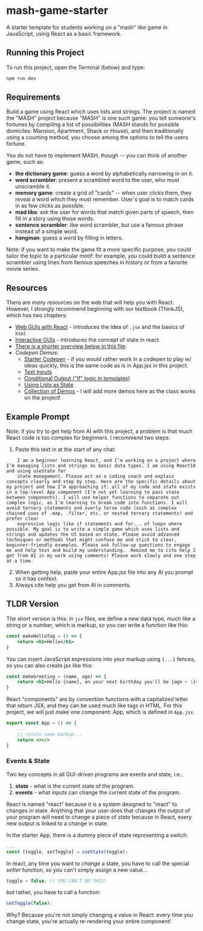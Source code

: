 # mash-game-starter

A starter template for students working on a "mash" like game in JavaScript, using React as a basic framework.

## Running this Project
To run this project, open the Terminal (below) and type:

```sh
npm run dev
```

## Requirements

Build a game using React which uses lists and strings. The project is named the "MASH" project because "MASH" is one such game: you tell someone's fortunes by compiling a list of possibilities (MASH stands for possible domiciles: Mansion, Apartment, Shack or House), and then traditionally using a counting method, you choose among the options to tell the users fortune.

You do not have to implement MASH, though -- you can think of another game, such as:

- **the dictionary game**: guess a word by alphabetically narrowing in on it.
- **word scrambler**: present a scrambled word to the user, who must unscramble it.
- **memory game**: create a grid of "cards" -- when user clicks them, they reveal a word
  which they must remember. User's goal is to match cards in as few clicks as possible.
- **mad libs**: ask the user for words that match given parts of speech, then fill in a story
  using those words.  
- **sentence scrambler**: like word scrambler, but use a famous phrase instead of a simple word.
- **hangman**: guess a word by filling in letters.

Note: if you want to make the game fit a more specific purpose, you could tailor the topic to a particular motif: for example, you could build a sentence scrambler using lines from famous speeches in history or from a favorite movie series.

## Resources

There are *many* resources on the web that will help you with React. However, I strongly recommend beginning with our textbook (ThinkJS), which has two chapters:

- [Web GUIs with React](https://thinkle-iacs.github.io/think-js/gui.html) - introduces the idea of `.jsx` and the basics of `html`
- [Interactive GUIs](https://thinkle-iacs.github.io/think-js/react-interaction.html) - introduces the concept of state in react.
- [There is a shorter overview below in this file](#tldr-version).
- *Codepen Demos*:
    - [Starter Codepen](https://codepen.io/thinkle-iacs/pen/YPKGvPo?editors=0010) - if you would rather work in a codepen to play w/ ideas quickly, this is the same code
    as is in App.jsx in this project.
    - [Text Inputs](https://codepen.io/thinkle-iacs/pen/xbKEzGy?editors=0010)
    - [Conditional Output ("If" logic in templates)](https://codepen.io/thinkle-iacs/pen/bNbwKwg?editors=0010)
    - [Using Lists as State](https://codepen.io/thinkle-iacs/pen/azomKwX?editors=0010).
    - [Collection of Demos](https://codepen.io/collection/QbLrJg) - I will add more demos here as the class works on the project!

## Example Prompt

Note: if you try to get help from AI with this project, a problem is that much React code is too complex for beginners. I recommend two steps:


1. Paste this text in at the start of any chat:
```text
	I am a beginner learning React, and I’m working on a project where I’m managing lists and strings as basic data types. I am using React18 and using useState for
    state management. Please act as a coding coach and explain concepts clearly and step by step. Here are the specific details about my project and how I’m approaching it: all of my code and state exists in a top-level App component (I'm not yet learning to pass state between components). I will use helper functions to separate out complex logic, as I'm learning to break code into functions. I will avoid ternary statements and overly terse code (such as complex chained uses of .map, .filter, etc. or nested ternary statements) and prefer clear 
    expressive logic like if statements and for... of loops where possible. My goal is to write a simple game which uses lists and strings and updates the UI based on state. Please avoid advanced techniques or methods that might confuse me and stick to clear, beginner-friendly examples. Please ask follow-up questions to engage me and help test and build my understanding.  Remind me to cite help I get from AI in my work using comments! Please work slowly and one step at a time.
```
2. When getting help, paste your entire App.jsx file into any AI you prompt so it has context.
3. Always cite help you get from AI in comments.

## TLDR Version

The short version is this: in `jsx` files, we define a new data type, much like a string or a number, which is markup, so you can
write a function like this:

```jsx
const makeHelloTag = () => {
    return <h1>Hello</h1>
}
```

You can insert JavaScript expressions into your markup using `{...}` fences, so you can also create jsx like this:

```jsx
const makeGreeting = (name, age) => {
    return <h1>Hello {name}, on your next birthday you'll be {age + 1}</h1>
}
```

React "components" are by convention functions with a capitalized letter that return JSX, and they can be used much like
tags in HTML. For this project, we will just make one component: App, which is defined in `App.jsx`.

```jsx
export const App = () => {
    ...
    // return some markup...
    return <></>
}
```

### Events & State

Two key concepts in all GUI-driven programs are events and state, i.e.:

1. **state** - what is the current state of the program.
2. **events** - what inputs can change the current state of the program.

React is named "react" because it is a system designed to "react" to changes
in state. Anything that your user does that changes the output of your program
will need to change a piece of *state* because in React, every new output is
linked to a change in state.

In the starter App, there is a dummy piece of state representing a switch:

```jsx
...
const [toggle, setToggle] = useState(toggle);
```

In react, any time you want to *change* a state, you have to call the special
*setter* function, so you can't simply assign a new value...

```jsx
toggle = false; // YOU CAN'T DO THIS!
```

but rather, you have to call a function:

```jsx
setToggle(false);
```

Why? Because you're not simply changing a value in React: every time you change state,
you're actually re-rendering your entire component!



